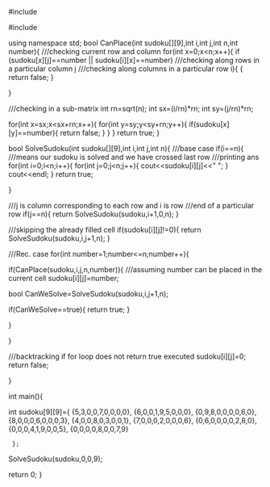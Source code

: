 #include <iostream>
      
#include <cmath>
      
using namespace std;
bool CanPlace(int sudoku[][9],int i,int j,int n,int number){
///checking current row and column
for(int x=0;x<n;x++){
if (sudoku[x][j]==number || sudoku[i][x]==number) ///checking along rows in a particular column j   ///checking along columns in a particular row i){
{
      return false;
}

}


///checking in a sub-matrix
int rn=sqrt(n);
int sx=(i/rn)*rn;
int sy=(j/rn)*rn;

for(int x=sx;x<sx+rn;x++){
    for(int y=sy;y<sy+rn;y++){
        if(sudoku[x][y]==number){
            return false;
        }
    }
}
return true;
}


bool SolveSudoku(int sudoku[][9],int i,int j,int n){
///base case
if(i==n){
///means our sudoku is solved and we have crossed last row
///printing ans
for(int i=0;i<n;i++){
for(int j=0;j<n;j++){
    cout<<sudoku[i][j]<<" ";
}
cout<<endl;
}
return true;

}

///j is column corresponding to each row and i is row
///end of a particular row
if(j==n){
    return SolveSudoku(sudoku,i+1,0,n);
}

///skipping the already filled cell
if(sudoku[i][j]!=0){
    return SolveSudoku(sudoku,i,j+1,n);
}


///Rec. case
for(int number=1;number<=n;number++){

if(CanPlace(sudoku,i,j,n,number)){
///assuming number can be placed in the current cell
sudoku[i][j]=number;

bool CanWeSolve=SolveSudoku(sudoku,i,j+1,n);

if(CanWeSolve==true){
        return true;
}

}

}

///backtracking if for loop does not return  true executed
sudoku[i][j]=0;
return false;

}

int main(){

int sudoku[9][9]={
 {5,3,0,0,7,0,0,0,0},
 {6,0,0,1,9,5,0,0,0},
 {0,9,8,0,0,0,0,6,0},
 {8,0,0,0,6,0,0,0,3},
 {4,0,0,8,0,3,0,0,1},
 {7,0,0,0,2,0,0,0,6},
 {0,6,0,0,0,0,2,8,0},
 {0,0,0,4,1,9,0,0,5},
 {0,0,0,0,8,0,0,7,9}

     };

SolveSudoku(sudoku,0,0,9);

return 0;
}
